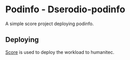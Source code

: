 # Podinfo - Dserodio-podinfo

A simple score project deploying podinfo.

## Deploying

[Score](https://score.dev/) is used to deploy the workload to humanitec.
